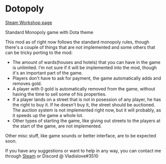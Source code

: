
# Dotopoly
[Steam Workshop page](http://steamcommunity.com/sharedfiles/filedetails/?id=622994776)

Standard Monopoly game with Dota theme

This mod as of right now follows the standard monopoly rules, though there's a couple of things 
that are not implemented and some others that can be tricky porting to the mod:
- The amount of wards(houses and hotels) that you can have in the game is unlimited.
	I'm not sure if it will be implemented into the mod, though it's an important part
	of the game.
- Players don't have to ask for payment, the game automatically adds and removes gold.
- A player with 0 gold is automatically removed from the game, without having the time
	to sell some of his properties.
- If a player lands on a street that is not in posession of any player, he has the right to
	buy it. If he doesn't buy it, the street should be auctioned. The auction system is not
	implemented right now, but it will probably, as it speeds up the game a whole lot.
- Other types of starting the game, like giving out streets to the players at the start
	of the game, are not implemented.

Other misc stuff, like game sounds or better interface, are to be expected soon.

If you have any suggestions or want to help in any way, you can contact me through [Steam](http://steamcommunity.com/id/Vladislolve)
or Discord @ Vladislove#3510
